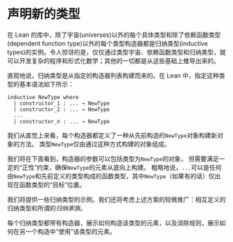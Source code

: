 # 声明新的类型

在 Lean 的库中，除了宇宙(universes)以外的每个具体类型和除了依赖函数类型(dependent function type)以外的每个类型构造器都是归纳类型(inductive types)的实例。令人惊讶的是，仅仅通过类型宇宙、依赖函数类型和归纳类型，就可以开发复杂的程序和形式化数学；其他的一切都是从这些基础上推导出来的。

直观地说，归纳类型是从指定的构造器列表构建而来的。在 Lean 中，指定这种类型的基本语法如下所示：

```
inductive NewType where
  | constructor_1 : ... → NewType
  | constructor_2 : ... → NewType
  ...
  | constructor_n : ... → NewType
```

我们从直觉上来看，每个构造器都定义了一种从先前构造的``NewType``对象构建新对象的方法。
类型``NewType``仅由通过这种方式构建的对象组成。

我们将在下面看到，构造器的参数可以包括类型为``NewType``的对象，
但需要满足一定的“正性”约束，确保``NewType``的元素从底向上构建。
粗略地说，``...``可以是任何由``NewType``和先前定义的类型构成的函数类型，其中``NewType``（如果有的话）仅出现在函数类型的“目标”位置。

我们将提供一些归纳类型的示例。我们还将考虑上述方案的轻微推广：相互定义的归纳类型和所谓的*归纳家族*。

每个归纳类型都带有构造器，展示如何构造该类型的元素，以及消除规则，展示如何在另一个构造中“使用”该类型的元素。